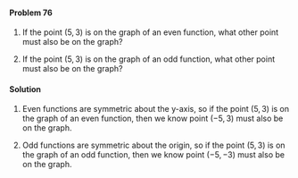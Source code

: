 <div class="alert alert-warning" role="alert">
<h4 class="alert-heading">Problem 76</h4>

1. If the point $(5, 3)$ is on the graph of an even function, what other point must also be on the graph?

2. If the point $(5, 3)$ is on the graph of an odd function, what other point must also be on the graph?

</div>

<div class="alert alert-success" role="alert">
<h4 class="alert-heading">Solution</h4>

1. Even functions are symmetric about the y-axis, so if the point $(5, 3)$ is on the graph of an even function, then we know point $(-5, 3)$ must also be on the graph.

2. Odd functions are symmetric about the origin, so if the point $(5, 3)$ is on the graph of an odd function, then we know point $(-5, -3)$ must also be on the graph.

</div>
